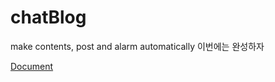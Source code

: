 # chatBlog

make contents, post and  alarm automatically
이번에는 완성하자


[Document](https://docs.google.com/presentation/d/17U0qakJFIyuuEkXdL4vFTNHA8iPA_0VYsIrBWBPtCoU/edit?usp=sharing)
